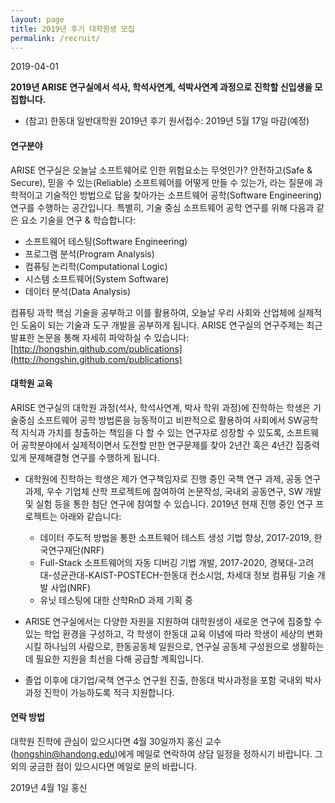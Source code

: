 ```yaml
---
layout: page
title: 2019년 후기 대학원생 모집
permalink: /recruit/
---
```


2019-04-01

**2019년 ARISE 연구실에서 석사, 학석사연계, 석박사연계 과정으로 진학할 신입생을 모집합니다.**
* (참고) 한동대 일반대학원 2019년 후기 원서접수: 2019년 5월 17일 마감(예정)

#### 연구분야 #####
ARISE 연구실은 오늘날 소프트웨어로 인한 위험요소는 무엇인가? 안전하고(Safe & Secure), 믿을 수 있는(Reliable) 소프트웨어를 어떻게 만들 수 있는가,
라는 질문에 과학적이고 기술적인 방법으로 답을 찾아가는 소프트웨어 공학(Software Engineering) 연구를 수행하는 공간입니다. 
특별히, 기술 중심 소프트웨어 공학 연구를 위해 다음과 같은 요소 기술을 연구 & 학습합니다:
  * 소프트웨어 테스팅(Software Engineering)
  * 프로그램 분석(Program Analysis)
  * 컴퓨팅 논리학(Computational Logic)
  * 시스템 소프트웨어(System Software)
  * 데이터 분석(Data Analysis)

컴퓨팅 과학 핵심 기술을 공부하고 이를 활용하여, 오늘날 우리 사회와 산업체에 실제적인 도움이 되는 기술과 도구 개발을 공부하게 됩니다.
ARISE 연구실의 연구주제는 최근 발표한 논문을 통해 자세히 파악하실 수 있습니다: [http://hongshin.github.com/publications](http://hongshin.github.com/publications)

#### 대학원 교육 ####

ARISE 연구실의 대학원 과정(석사, 학석사연계, 박사 학위 과정)에 진학하는 학생은 기술중심 소프트웨어 공학 방법론을 
능동적이고 비판적으로 활용하여 사회에서 SW공학적 지식과 가치를 창출하는 책임을 다 할 수 있는 연구자로 성장할 수 있도록, 
소프트웨어 공학분야에서 실제적이면서 도전할 만한 연구문제를 찾아 2년간 혹은 4년간 집중력 있게 문제해결형 연구를 수행하게 됩니다. 

  * 대학원에 진학하는 학생은 제가 연구책임자로 진행 중인 국책 연구 과제, 공동 연구 과제, 우수 기업체 산학 프로젝트에 참여하여 논문작성, 국내외 공동연구, SW 개발 및 실험 등을 통한 첨단 연구에 참여할 수 있습니다. 2019년 현재 진행 중인 연구 프로젝트는 아래와 같습니다:    
    -	데이터 주도적 방법을 통한 소프트웨어 테스트 생성 기법 향상, 2017-2019, 한국연구재단(NRF)
    -	Full-Stack 소프트웨어의 자동 디버깅 기법 개발, 2017-2020, 경북대-고려대-성균관대-KAIST-POSTECH-한동대 컨소시엄, 차세대 정보 컴퓨팅 기술 개발 사업(NRF)
    - 유닛 테스팅에 대한 산학RnD 과제 기획 중

 * ARISE 연구실에서는 다양한 자원을 지원하여 대학원생이 새로운 연구에 집중할 수 있는 학업 환경을 구성하고, 각 학생이 한동대 교육 이념에 따라 학생이 세상의 변화시킬 하나님의 사람으로, 한동공동체 일원으로, 연구실 공동체 구성원으로 생활하는데 필요한 지원을 최선을 다해 공급할 계획입니다. 
 * 졸업 이후에 대기업/국책 연구소 연구원 진출, 한동대 박사과정을 포함 국내외 박사과정 진학이 가능하도록 적극 지원합니다.

#### 연락 방법 ####
대학원 진학에 관심이 있으시다면 4월 30일까지 홍신 교수(hongshin@handong.edu)에게 메일로 연락하여 상담 일정을 정하시기 바랍니다. 그 외의 궁금한 점이 있으시다면 메일로 문의 바랍니다.

2019년 4월 1일 
홍신
